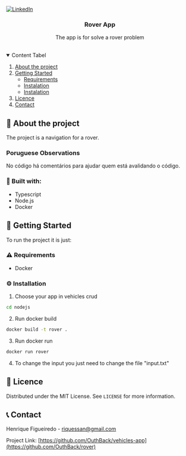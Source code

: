 <!--
*** Thanks for checking out the Best-README-Template. If you have a suggestion
*** that would make this better, please fork the repo and create a pull request
*** or simply open an issue with the tag "enhancement".
*** Thanks again! Now go create something AMAZING! :D
-->

<!-- PROJECT SHIELDS -->
<!--
*** I'm using markdown "reference style" links for readability.
*** Reference links are enclosed in brackets [ ] instead of parentheses ( ).
*** See the bottom of this document for the declaration of the reference variables
*** for contributors-url, forks-url, etc. This is an optional, concise syntax you may use.
*** https://www.markdownguide.org/basic-syntax/#reference-style-links
-->

<!-- [![Forks][forks-shield]][forks-url]
[![Issues][issues-shield]][issues-url]
[![MIT License][license-shield]][license-url]-->

[![LinkedIn][linkedin-shield]][linkedin-url]

<!-- PROJECT LOGO -->
  <!--
  <a href="https://github.com/OuthBack/taq-challenge">
    <img src=".github/logo.png" alt="Logo" width="80" height="80">
  </a>
  -->

  <h3 align="center">Rover App</h3>

  <p align="center">
    The app is for solve a rover problem
    <br />
    <br />
  </p>
</p>

<!-- TABLE OF CONTENTS -->
<details open="open">
  <summary>Content Tabel</summary>
  <ol>
    <li>
      <a href="#about-the-project">About the project</a>
    </li>
    <li>
      <a href="#getting-started">Getting Started</a>
      <ul>
        <li><a href="#prerequisites">Requirements</a></li>
        <li><a href="#installation">Instalation</a></li>
        <li><a href="#props">Instalation</a></li>
      </ul>
    </li>
    <li><a href="#license">Licence</a></li>
    <li><a href="#contact">Contact</a></li>

  </ol>
</details>

<!-- ABOUT THE PROJECT -->

## 📖 About the project

The project is a navigation for a rover.

### Poruguese Observations

No código há comentários para ajudar quem está avalidando o código.

### 🔋 Built with:

- Typescript
- Node.js
- Docker

<!-- GETTING STARTED -->

## :scroll: Getting Started

To run the project it is just:

### :warning: Requirements

- Docker

### :gear: Installation

1. Choose your app in vehicles crud
```sh
cd nodejs
```
2. Run docker build
```sh
docker build -t rover .
```

3. Run docker run
```sh
docker run rover
```

4. To change the input you just need to change the file "input.txt"

<!-- [![Product Name Screen Shot][product-screenshot]](https://vehicles-front.vercel.app) -->

## :pencil: Licence

Distributed under the MIT License. See `LICENSE` for more information.

<!-- CONTACT -->

## :telephone_receiver: Contact

Henrique Figueiredo - riquessan@gmail.com

Project Link: [https://github.com/OuthBack/vehicles-app](https://github.com/OuthBack/rover)

<!-- MARKDOWN LINKS & IMAGES -->
<!-- https://www.markdownguide.org/basic-syntax/#reference-style-links -->

[contributors-shield]: https://img.shields.io/github/OuthBack/vehicles-app/Best-README-Template.svg?style=for-the-badge
[contributors-url]: https://github.com/OuthBack/vehicles-app/graphs/contributors
[forks-shield]: https://img.shields.io/github/forks/OuthBack/vehicles-app.svg?style=for-the-badge
[forks-url]: https://github.com/OuthBack/vehicles-app/network/members
[stars-shield]: https://img.shields.io/github/stars/OuthBack/vehicles-app.svg?style=for-the-badge
[stars-url]: https://github.com/OuthBack/vehicles-app/stargazers
[issues-shield]: https://img.shields.io/github/issues/OuthBack/vehicles-app.svg?style=for-the-badge
[issues-url]: https://github.com/OuthBack/vehicles-app/issues
[license-shield]: https://img.shields.io/github/license/OuthBack/vehicles-app.svg?style=for-the-badge
[license-url]: https://github.com/OuthBack/vehicles-app/blob/master/LICENSE.txt
[linkedin-shield]: https://img.shields.io/badge/-LinkedIn-black.svg?style=for-the-badge&logo=linkedin&colorB=555
[linkedin-url]: https://www.linkedin.com/in/h-figueiredo
[product-screenshot]: .github/screenshot.png
[site-status]: https://img.shields.io/website/https/vercel.com/outhback/vehicles-app/path/to/page.html.svg.?style=for-the-badge
